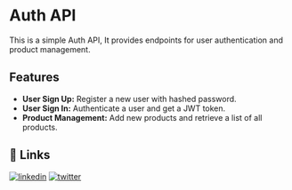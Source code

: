 # Auth API

This is a simple Auth API, It provides endpoints for user authentication and product management.

## Features

- **User Sign Up:** Register a new user with hashed password.
- **User Sign In:** Authenticate a user and get a JWT token.
- **Product Management:** Add new products and retrieve a list of all products.






## 🔗 Links
[![linkedin](https://img.shields.io/badge/linkedin-0A66C2?style=for-the-badge&logo=linkedin&logoColor=white)](https://www.linkedin.com/in/suraj-mendhe-569879233/?original_referer=https%3A%2F%2Fsearch%2Eyahoo%2Ecom%2F&originalSubdomain=in)
[![twitter](https://img.shields.io/badge/twitter-1DA1F2?style=for-the-badge&logo=twitter&logoColor=white)](https://twitter.com/)
